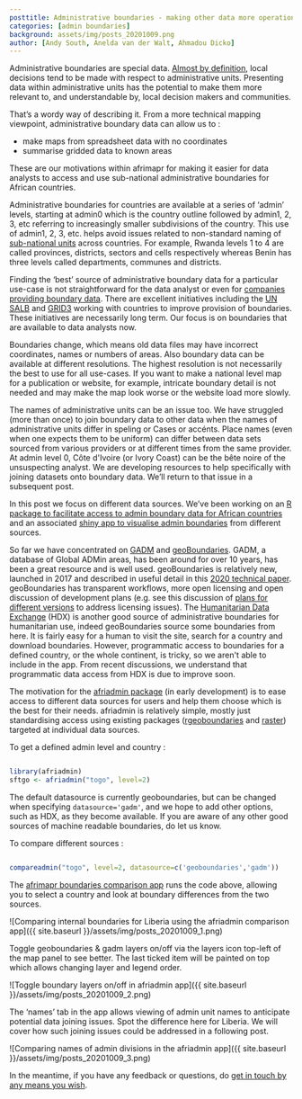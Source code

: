 ```yaml
---
posttitle: Administrative boundaries - making other data more operationally useful
categories: [admin boundaries]
background: assets/img/posts_20201009.png
author: [Andy South, Anelda van der Walt, Ahmadou Dicko]
---
```


Administrative boundaries are special data. [Almost by definition](https://en.wikipedia.org/wiki/Administrative_division), local decisions tend to be made with respect to administrative units. Presenting data within administrative units has the potential to make them more relevant to, and understandable by, local decision makers and communities.

That’s a wordy way of describing it. From a more technical mapping viewpoint, administrative boundary data can allow us to : 

- make maps from spreadsheet data with no coordinates
- summarise gridded data to known areas

These are our motivations within afrimapr for making it easier for data analysts to access and use sub-national administrative boundaries for African countries.

Administrative boundaries for countries are available at a series of ‘admin’ levels, starting at admin0 which is the country outline followed by admin1, 2, 3, etc referring to increasingly smaller subdivisions of the country. This use of admin1, 2, 3, etc. helps avoid issues related to  non-standard naming of [sub-national units](https://en.wikipedia.org/wiki/List_of_administrative_divisions_by_country) across countries. For example, Rwanda levels 1 to 4 are called provinces, districts, sectors and cells respectively whereas Benin has three levels called departments, communes and districts. 

Finding the ‘best’ source of administrative boundary data for a particular use-case is not straightforward for the data analyst or even for [companies providing boundary data](https://sovereignlimits.com/blog/mapping-internal-administrative-boundaries-part-1). There are excellent initiatives including the [UN SALB](https://www.unsalb.org/) and [GRID3](https://grid3.org/solution/boundary-harmonisation) working with countries to improve provision of boundaries. These initiatives are necessarily long term. Our focus is on boundaries that are available to data analysts now.   

Boundaries change, which means old data files may have incorrect coordinates, names or numbers of areas. Also boundary data can be available at different resolutions. The highest resolution is not necessarily the best to use for all use-cases. If you want to make a national level map for a publication or website, for example, intricate boundary detail is not needed and may make the map look worse or the website load more slowly.  

The names of administrative units can be an issue too. We have struggled (more than once) to join boundary data to other data when the names of administrative units differ in speling or Cases or accénts. Place names (even when one expects them to be uniform) can differ between data sets sourced from various providers or at different times from the same provider. At admin level 0, Côte d'Ivoire (or Ivory Coast) can be the bête noire of the unsuspecting analyst. We are developing resources to help specifically with joining datasets onto boundary data. We’ll return to that issue in a subsequent post.

In this post we focus on different data sources. We’ve been working on an [R package to facilitate access to admin boundary data for African countries](https://github.com/afrimapr/afriadmin) and an associated [shiny app to visualise admin boundaries](https://andysouth.shinyapps.io/afriadmin-compare/) from different sources.

So far we have concentrated on [GADM](https://gadm.org/) and [geoBoundaries](https://www.geoboundaries.org/). GADM, a database of Global ADMin areas, has been around for over 10 years, has been a great resource and is well used. geoBoundaries is relatively new, launched in 2017 and described in useful detail in this [2020 technical paper](https://journals.plos.org/plosone/article?id=10.1371/journal.pone.0231866). geoBoundaries has transparent workflows, more open licensing and open discussion of development plans (e.g. see this discussion of [plans for different versions](https://github.com/wmgeolab/gbRelease/issues/51) to address licensing issues). The [Humanitarian Data Exchange](https://data.humdata.org/search?ext_administrative_divisions=1) (HDX) is another good source of administrative boundaries for humanitarian use, indeed geoBoundaries source some boundaries from here. It is fairly easy for a human to visit the site, search for a country and download boundaries. However, programmatic access to boundaries for a defined country, or the whole continent, is tricky, so we aren't able to include in the app. From recent discussions, we understand that  programmatic data access from HDX is due to improve soon.

The motivation for the [afriadmin package](https://github.com/afrimapr/afriadmin) (in early development) is to ease access to different data sources for users and help them choose which is the best for their needs. afriadmin is relatively simple, mostly just standardising access using existing packages ([rgeoboundaries](https://github.com/wmgeolab/rgeoboundaries) and [raster](https://cran.r-project.org/web/packages/raster/index.html)) targeted at individual data sources.

To get a defined admin level and country :

```r

library(afriadmin)
sftgo <- afriadmin("togo", level=2) 

```
The default datasource is currently geoboundaries, but can be changed when specifying `datasource='gadm'`, and we hope to add other options, such as HDX, as they become available. If you are aware of any other good sources of machine readable boundaries, do let us know. 

To compare different sources :

```r

compareadmin("togo", level=2, datasource=c('geoboundaries','gadm'))

```
The [afrimapr boundaries comparison app](https://andysouth.shinyapps.io/afriadmin-compare/) runs the code above, allowing you to select a country and look at boundary differences from the two sources.

![Comparing internal boundaries for Liberia using the afriadmin comparison app]({{ site.baseurl }}/assets/img/posts_20201009_1.png)

Toggle geoboundaries & gadm layers on/off via the layers icon top-left of the map panel to see better. The last ticked item will be painted on top which allows changing layer and legend order.

![Toggle boundary layers on/off in afriadmin app]({{ site.baseurl }}/assets/img/posts_20201009_2.png)

The ‘names’ tab in the app allows viewing of admin unit names to anticipate potential data joining issues. Spot the difference here for Liberia. We will cover how such joining issues could be addressed in a following post.

![Comparing names of admin divisions in the afriadmin app]({{ site.baseurl }}/assets/img/posts_20201009_3.png)

In the meantime, if you have any feedback or questions, do [get in touch by any means you wish](https://afrimapr.github.io/afrimapr.website/get-involved/). 
